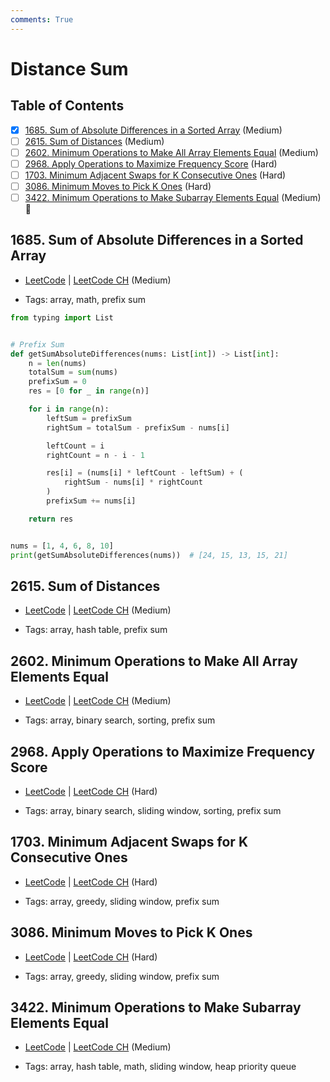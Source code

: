 ```yaml
---
comments: True
---
```


# Distance Sum

## Table of Contents

- [x] [1685. Sum of Absolute Differences in a Sorted Array](https://leetcode.cn/problems/sum-of-absolute-differences-in-a-sorted-array/) (Medium)
- [ ] [2615. Sum of Distances](https://leetcode.cn/problems/sum-of-distances/) (Medium)
- [ ] [2602. Minimum Operations to Make All Array Elements Equal](https://leetcode.cn/problems/minimum-operations-to-make-all-array-elements-equal/) (Medium)
- [ ] [2968. Apply Operations to Maximize Frequency Score](https://leetcode.cn/problems/apply-operations-to-maximize-frequency-score/) (Hard)
- [ ] [1703. Minimum Adjacent Swaps for K Consecutive Ones](https://leetcode.cn/problems/minimum-adjacent-swaps-for-k-consecutive-ones/) (Hard)
- [ ] [3086. Minimum Moves to Pick K Ones](https://leetcode.cn/problems/minimum-moves-to-pick-k-ones/) (Hard)
- [ ] [3422. Minimum Operations to Make Subarray Elements Equal](https://leetcode.cn/problems/minimum-operations-to-make-subarray-elements-equal/) (Medium) 👑

## 1685. Sum of Absolute Differences in a Sorted Array

-   [LeetCode](https://leetcode.com/problems/sum-of-absolute-differences-in-a-sorted-array/) | [LeetCode CH](https://leetcode.cn/problems/sum-of-absolute-differences-in-a-sorted-array/) (Medium)

-   Tags: array, math, prefix sum

```python title="1685. Sum of Absolute Differences in a Sorted Array - Python Solution"
from typing import List


# Prefix Sum
def getSumAbsoluteDifferences(nums: List[int]) -> List[int]:
    n = len(nums)
    totalSum = sum(nums)
    prefixSum = 0
    res = [0 for _ in range(n)]

    for i in range(n):
        leftSum = prefixSum
        rightSum = totalSum - prefixSum - nums[i]

        leftCount = i
        rightCount = n - i - 1

        res[i] = (nums[i] * leftCount - leftSum) + (
            rightSum - nums[i] * rightCount
        )
        prefixSum += nums[i]

    return res


nums = [1, 4, 6, 8, 10]
print(getSumAbsoluteDifferences(nums))  # [24, 15, 13, 15, 21]

```

## 2615. Sum of Distances

-   [LeetCode](https://leetcode.com/problems/sum-of-distances/) | [LeetCode CH](https://leetcode.cn/problems/sum-of-distances/) (Medium)

-   Tags: array, hash table, prefix sum

## 2602. Minimum Operations to Make All Array Elements Equal

-   [LeetCode](https://leetcode.com/problems/minimum-operations-to-make-all-array-elements-equal/) | [LeetCode CH](https://leetcode.cn/problems/minimum-operations-to-make-all-array-elements-equal/) (Medium)

-   Tags: array, binary search, sorting, prefix sum

## 2968. Apply Operations to Maximize Frequency Score

-   [LeetCode](https://leetcode.com/problems/apply-operations-to-maximize-frequency-score/) | [LeetCode CH](https://leetcode.cn/problems/apply-operations-to-maximize-frequency-score/) (Hard)

-   Tags: array, binary search, sliding window, sorting, prefix sum

## 1703. Minimum Adjacent Swaps for K Consecutive Ones

-   [LeetCode](https://leetcode.com/problems/minimum-adjacent-swaps-for-k-consecutive-ones/) | [LeetCode CH](https://leetcode.cn/problems/minimum-adjacent-swaps-for-k-consecutive-ones/) (Hard)

-   Tags: array, greedy, sliding window, prefix sum

## 3086. Minimum Moves to Pick K Ones

-   [LeetCode](https://leetcode.com/problems/minimum-moves-to-pick-k-ones/) | [LeetCode CH](https://leetcode.cn/problems/minimum-moves-to-pick-k-ones/) (Hard)

-   Tags: array, greedy, sliding window, prefix sum

## 3422. Minimum Operations to Make Subarray Elements Equal

-   [LeetCode](https://leetcode.com/problems/minimum-operations-to-make-subarray-elements-equal/) | [LeetCode CH](https://leetcode.cn/problems/minimum-operations-to-make-subarray-elements-equal/) (Medium)

-   Tags: array, hash table, math, sliding window, heap priority queue
